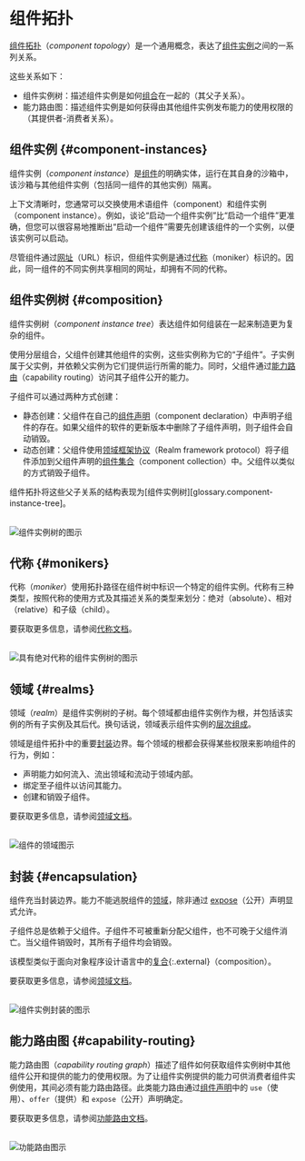 <!--
# Component topology
 -->
# 组件拓扑

<!--
The _[component topology][glossary.component topology]_ is a general concept
that expresses the set of relationships between
[component instances](#component-instances).
 -->
[组件拓扑][glossary.component topology]（_component topology_）是一个通用概念，表达了[组件实例](#component-instances)之间的一系列关系。

<!--
These relationships are the following:
 -->
这些关系如下：

<!--
-   Component instance tree: Describes how component instances are
    [composed](#composition) together (their parent-child relationships).
-   Capability routing graph: Describes how component instances gain access to
    use capabilities published by other component instances (their
    provider-consumer relationships).
 -->
-   组件实例树：描述组件实例是如何[组合](#composition)在一起的（其父子关系）。
-   能力路由图：描述组件实例是如何获得由其他组件实例发布能力的使用权限的（其提供者-消费者关系）。

<!--
## Component instances {#component-instances}
 -->
## 组件实例 {#component-instances}

<!--
A _component instance_ is a distinct embodiment of a
[component][glossary.component] running in its own sandbox that is isolated from
other component instances (including other instances of the same component).
 -->
组件实例（_component instance_）是[组件][glossary.component]的明确实体，运行在其自身的沙箱中，该沙箱与其他组件实例（包括同一组件的其他实例）隔离。

<!--
You can often use the terms component and component instance interchangeably
when the context is clear. For example, it would be more precise to talk about
"starting a component instance" rather than "starting a component" but you can
easily infer that "starting a component" requires an instance of that component
to be created first so that the instance can be started.
 -->
上下文清晰时，您通常可以交换使用术语组件（component）和组件实例（component instance）。例如，谈论“启动一个组件实例”比“启动一个组件”更准确，但您可以很容易地推断出“启动一个组件”需要先创建该组件的一个实例，以便该实例可以启动。

<!--
While components are identified by a [URL][doc-component-urls], component
instances are identified by a [moniker](#monikers). Different instances of the
same component thus share the same URL but have different monikers.
 -->
尽管组件通过[网址][doc-component-urls]（URL）标识，但组件实例是通过[代称](#monikers)（moniker）标识的。因此，同一组件的不同实例共享相同的网址，却拥有不同的代称。

<!--
## Component instance tree {#composition}
 -->
## 组件实例树 {#composition}

<!--
The _component instance tree_ expresses how components are assembled together to
make more complex components.
 -->
组件实例树（_component instance tree_）表达组件如何组装在一起来制造更为复杂的组件。

<!--
Using hierarchical composition, a parent component creates instances of other
components, which are known as its _children_. The child instances belong to the
parent and depend on the parent to provide them with the capabilities that they
need to run. Meanwhile, the parent gains access to the capabilities exposed by
its children through [capability routing](#capability-routing).
 -->
使用分层组合，父组件创建其他组件的实例，这些实例称为它的“子组件”。子实例属于父实例，并依赖父实例为它们提供运行所需的能力。同时，父组件通过[能力路由](#capability-routing)（capability routing）访问其子组件公开的能力。

<!--
Children can be created in two ways:
 -->
子组件可以通过两种方式创建：

<!--
-   Statically: The parent declares the existence of the child in its own
    [component declaration][doc-component-declaration]. The child is destroyed
    automatically if the child declaration is removed in an updated version of
    the parent's software.
-   Dynamically: The parent uses the
    [Realm framework protocol][doc-realm-framework-protocol] to add a child to a
    [component collection][doc-collections] that the parent declared. The parent
    destroys the child in a similar manner.
 -->
 - 静态创建：父组件在自己的[组件声明][doc-component-declaration]（component declaration）中声明子组件的存在。如果父组件的软件的更新版本中删除了子组件声明，则子组件会自动销毁。
 - 动态创建：父组件使用[领域框架协议][doc-realm-framework-protocol]（Realm framework protocol）将子组件添加到父组件声明的[组件集合][doc-collections]（component collection）中。父组件以类似的方式销毁子组件。

<!--
The component topology represents the structure of these parent-child
relationships as a [component instance tree][glossary.component-instance-tree].
 -->
组件拓扑将这些父子关系的结构表现为[组件实例树][glossary.component-instance-tree]。

<!--
<br>![Diagram of component instance tree](images/topology_instance_tree.png)<br>
 -->
<br>![组件实例树的图示](images/topology_instance_tree.png)<br>

<!--
## Monikers {#monikers}
 -->
## 代称 {#monikers}

<!--
A _moniker_ identifies a specific component instance in the component tree using
a topological path. There are three types of monikers, depending on how the
moniker is being used and kind of relationship it's describing: absolute,
relative, and child.
 -->
代称（_moniker_）使用拓扑路径在组件树中标识一个特定的组件实例。代称有三种类型，按照代称的使用方式及其描述关系的类型来划分：绝对（absolute）、相对（relative）和子级（child）。

<!--
See the [monikers documentation][doc-monikers] for more information.
 -->
要获取更多信息，请参阅[代称文档][doc-monikers]。

<!--
<br>![Diagram of component instance tree with absolute monikers](images/topology_monikers.png)<br>
 -->
<br>![具有绝对代称的组件实例树的图示](images/topology_monikers.png)<br>

<!--
## Realms {#realms}
 -->
## 领域 {#realms}

<!--
A _realm_ is a subtree of the component instance tree. Each realm is rooted by a
component instance and includes all of that instance's children and their
descendants. Put another way, realms express
[hierarchical composition](#composition) of component instances.
 -->
领域（_realm_）是组件实例树的子树。每个领域都由组件实例作为根，并包括该实例的所有子实例及其后代。换句话说，领域表示组件实例的[层次组成](#composition)。

<!--
Realms are important [encapsulation](#encapsulation) boundaries in the component
topology. The root of each realm receives certain privileges to influence the
behavior of components, such as:
 -->
领域是组件拓扑中的重要[封装](#encapsulation)边界。每个领域的根都会获得某些权限来影响组件的行为，例如：

<!--
-   Declaring how capabilities flow into, out of, and within the realm.
-   Binding to child components to access their capabilities.
-   Creating and destroying child components.
 -->
-   声明能力如何流入、流出领域和流动于领域内部。
-   绑定至子组件以访问其能力。
-   创建和销毁子组件。

<!--
See the [realms documentation][doc-realms] for more information.
 -->
要获取更多信息，请参阅[领域文档][doc-realms]。

<!--
<br>![Diagram of component realms](images/topology_realms.png)<br>
 -->
<br>![组件的领域图示](images/topology_realms.png)<br>

<!--
## Encapsulation {#encapsulation}
 -->
## 封装 {#encapsulation}

<!--
A component acts as an encapsulation boundary. Capabilities cannot escape a
component's [realm](#realms) unless explicitly allowed to by an
[expose][doc-expose] declaration.
 -->
组件充当封装边界。能力不能逃脱组件的[领域](#realms)，除非通过 [expose][doc-expose]（公开）声明显式允许。

<!--
Children remain forever dependent upon their parent; they cannot be reparented
and they cannot outlive their parent. When a parent is destroyed so are all of
its children.
 -->
子组件总是依赖于父组件。子组件不可被重新分配父组件，也不可晚于父组件消亡。当父组件销毁时，其所有子组件均会销毁。

<!--
This model resembles [composition][wiki-object-composition]{:.external} in
object-oriented programming languages.
 -->
该模型类似于面向对象程序设计语言中的[复合][wiki-object-composition]{:.external}（composition）。

<!--
See the [realms documentation][doc-realms] for more information.
 -->
要获取更多信息，请参阅[领域文档][doc-realms]。

<!--
<br>![Diagram of component instance encapsulation](images/topology_encapsulation.png)<br>
 -->
<br>![组件实例封装的图示](images/topology_encapsulation.png)<br>

<!--
## Capability routing graph {#capability-routing}
 -->
## 能力路由图 {#capability-routing}

<!--
The _capability routing graph_ describes how components gain access to use
capabilities exposed and offered by other components in the component instance
tree. For a capability provided by a component instance to be usable by a
consumer component instance, there must be capability routing path between them.
Such capability routes are determined by `use`, `offer`, and `expose`
declarations in [component declarations][doc-component-declaration].
 -->
能力路由图（_capability routing graph_）描述了组件如何获取组件实例树中其他组件公开和提供的能力的使用权限。为了让组件实例提供的能力可供消费者组件实例使用，其间必须有能力路由路径。此类能力路由通过[组件声明][doc-component-declaration]中的 `use`（使用）、`offer`（提供）和 `expose`（公开）声明确定。

<!--
See the [capability routing documentation][doc-capability-routing] for more
information.
 -->
要获取更多信息，请参阅[功能路由文档][doc-capability-routing]。

<!--
<br>![Diagram of capability routing](images/topology_capability_routing.png)<br>
 -->
<br>![功能路由图示](images/topology_capability_routing.png)<br>

[glossary.component]: /glossary/README.md#component
[glossary.component instance tree]: /glossary/README.md#component-instance-tree
[glossary.component topology]: /glossary#component-topology
[doc-collections]: /concepts/components/v2/realms.md#collections
[doc-environments]: /concepts/components/v2/environments.md
[doc-expose]: https://fuchsia.dev/reference/cml#expose
[doc-realms]: /concepts/components/v2/realms.md
[doc-realm-framework-protocol]: /concepts/components/v2/realms.md#realm-framework-protocol
[doc-monikers]: /concepts/components/v2/identifiers.md#monikers
[doc-component-urls]: /concepts/components/v2/identifiers.md#component-urls
[doc-capability-routing]: /concepts/components/v2/capabilities/README.md#routing
[doc-component-declaration]: /concepts/components/v2/component_manifests.md#component-declaration
[wiki-least-privilege]: https://en.wikipedia.org/wiki/Principle_of_least_privilege
[wiki-object-composition]: https://en.wikipedia.org/wiki/Object_composition
